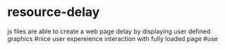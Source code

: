 # resource-delay
js files are able to create a web page delay by displaying user defined graphics
#nice user expereience
interaction with fully loaded page
#use
<script>
  window.CustomLoaderOptions = {
    graphicPath: 'https://your-server.com/custom-spinner.gif' // Custom loader graphic
  };
</script>
<script src="loading_full_page.js"></script>
